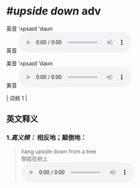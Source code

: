 # ***\#upside down*** adv
英音 'ʌpsaɪd 'daʊn  
英音
<audio src="./media/upside down-B.aac" controls="controls"></audio>

美音 'ʌpsaɪd 'daʊn  
美音
<audio src="./media/upside down.aac" controls="controls"></audio>



| 词频 1 |  

英文释义
---
### 1.*高义频：* **相反地；颠倒地：**  

 > hang upside down from a tree  
 > 倒挂在树上    
<audio src="./media/hang upside.aac" controls="controls"></audio>



